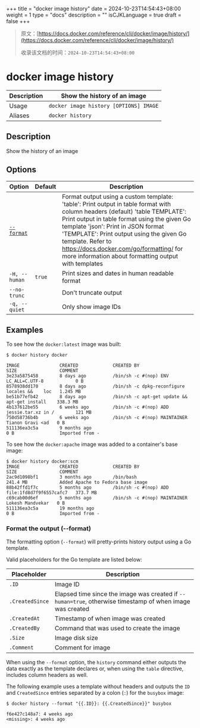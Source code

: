 +++
title = "docker image history"
date = 2024-10-23T14:54:43+08:00
weight = 1
type = "docs"
description = ""
isCJKLanguage = true
draft = false
+++

> 原文：[https://docs.docker.com/reference/cli/docker/image/history/](https://docs.docker.com/reference/cli/docker/image/history/)
>
> 收录该文档的时间：`2024-10-23T14:54:43+08:00`

# docker image history

| Description | Show the history of an image           |
| :---------- | -------------------------------------- |
| Usage       | `docker image history [OPTIONS] IMAGE` |
| Aliases     | `docker history`                       |

## Description

Show the history of an image

## Options

| Option                                                       | Default | Description                                                  |
| ------------------------------------------------------------ | ------- | ------------------------------------------------------------ |
| [`--format`](https://docs.docker.com/reference/cli/docker/image/history/#format) |         | Format output using a custom template: 'table': Print output in table format with column headers (default) 'table TEMPLATE': Print output in table format using the given Go template 'json': Print in JSON format 'TEMPLATE': Print output using the given Go template. Refer to https://docs.docker.com/go/formatting/ for more information about formatting output with templates |
| `-H, --human`                                                | `true`  | Print sizes and dates in human readable format               |
| `--no-trunc`                                                 |         | Don't truncate output                                        |
| `-q, --quiet`                                                |         | Only show image IDs                                          |

## Examples

To see how the `docker:latest` image was built:



```console
$ docker history docker

IMAGE               CREATED             CREATED BY                                      SIZE                COMMENT
3e23a5875458        8 days ago          /bin/sh -c #(nop) ENV LC_ALL=C.UTF-8            0 B
8578938dd170        8 days ago          /bin/sh -c dpkg-reconfigure locales &&    loc   1.245 MB
be51b77efb42        8 days ago          /bin/sh -c apt-get update && apt-get install    338.3 MB
4b137612be55        6 weeks ago         /bin/sh -c #(nop) ADD jessie.tar.xz in /        121 MB
750d58736b4b        6 weeks ago         /bin/sh -c #(nop) MAINTAINER Tianon Gravi <ad   0 B
511136ea3c5a        9 months ago                                                        0 B                 Imported from -
```

To see how the `docker:apache` image was added to a container's base image:



```console
$ docker history docker:scm
IMAGE               CREATED             CREATED BY                                      SIZE                COMMENT
2ac9d1098bf1        3 months ago        /bin/bash                                       241.4 MB            Added Apache to Fedora base image
88b42ffd1f7c        5 months ago        /bin/sh -c #(nop) ADD file:1fd8d7f9f6557cafc7   373.7 MB
c69cab00d6ef        5 months ago        /bin/sh -c #(nop) MAINTAINER Lokesh Mandvekar   0 B
511136ea3c5a        19 months ago                                                       0 B                 Imported from -
```

### Format the output (--format)

The formatting option (`--format`) will pretty-prints history output using a Go template.

Valid placeholders for the Go template are listed below:

| Placeholder     | Description                                                  |
| --------------- | ------------------------------------------------------------ |
| `.ID`           | Image ID                                                     |
| `.CreatedSince` | Elapsed time since the image was created if `--human=true`, otherwise timestamp of when image was created |
| `.CreatedAt`    | Timestamp of when image was created                          |
| `.CreatedBy`    | Command that was used to create the image                    |
| `.Size`         | Image disk size                                              |
| `.Comment`      | Comment for image                                            |

When using the `--format` option, the `history` command either outputs the data exactly as the template declares or, when using the `table` directive, includes column headers as well.

The following example uses a template without headers and outputs the `ID` and `CreatedSince` entries separated by a colon (`:`) for the `busybox` image:



```console
$ docker history --format "{{.ID}}: {{.CreatedSince}}" busybox

f6e427c148a7: 4 weeks ago
<missing>: 4 weeks ago
```
